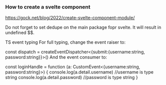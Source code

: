 ### How to create a svelte component
https://gock.net/blog/2022/create-svelte-component-module/

Do not forget to set dedupe on the main package fopr svelte. It will result in undefined $$.


TS event typing
For full typing, change the event raiser to:

const dispatch = createEventDispatcher<{submit:{username:string, password:string}}>()
And the event consumer to:

const loginHandle = function (a: CustomEvent<{username:string, password:string}>) {
    console.log(a.detail.username) //username is type string
    console.log(a.detail.password) //password is type string
}